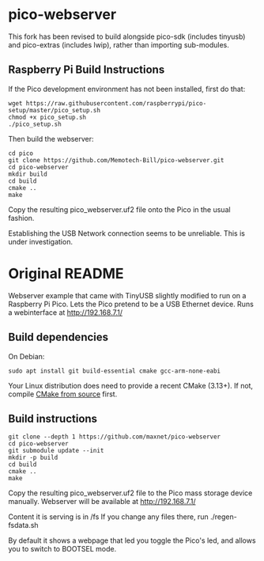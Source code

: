# pico-webserver

This fork has been revised to build alongside pico-sdk (includes tinyusb) and
pico-extras (includes lwip), rather than importing sub-modules.

## Raspberry Pi Build Instructions

If the Pico development environment has not been installed, first do that:

    wget https://raw.githubusercontent.com/raspberrypi/pico-setup/master/pico_setup.sh
    chmod +x pico_setup.sh
    ./pico_setup.sh

Then build the webserver:

    cd pico
    git clone https://github.com/Memotech-Bill/pico-webserver.git
    cd pico-webserver
    mkdir build
    cd build
    cmake ..
    make

Copy the resulting pico_webserver.uf2 file onto the Pico in the usual fashion.

Establishing the USB Network connection seems to be unreliable. This is under investigation.

# Original README

Webserver example that came with TinyUSB slightly modified to run on a Raspberry Pi Pico.
Lets the Pico pretend to be a USB Ethernet device. Runs a webinterface at http://192.168.7.1/

## Build dependencies

On Debian:

```
sudo apt install git build-essential cmake gcc-arm-none-eabi
```

Your Linux distribution does need to provide a recent CMake (3.13+).
If not, compile [CMake from source](https://cmake.org/download/#latest) first.

## Build instructions

```
git clone --depth 1 https://github.com/maxnet/pico-webserver
cd pico-webserver
git submodule update --init
mkdir -p build
cd build
cmake ..
make
```

Copy the resulting pico_webserver.uf2 file to the Pico mass storage device manually.
Webserver will be available at http://192.168.7.1/

Content it is serving is in /fs
If you change any files there, run ./regen-fsdata.sh

By default it shows a webpage that led you toggle the Pico's led, and allows you to switch to BOOTSEL mode.
